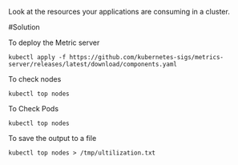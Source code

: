 Look at the resources your applications are consuming in a cluster.

#Solution

To deploy the Metric server 

```shell
kubectl apply -f https://github.com/kubernetes-sigs/metrics-server/releases/latest/download/components.yaml
```

To check nodes

```shell
kubectl top nodes
```

To Check Pods

```shell
kubectl top nodes
```

To save the output to a file

```shell
kubectl top nodes > /tmp/ultilization.txt
```